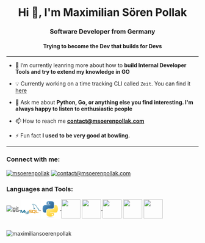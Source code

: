 <h1 align="center">Hi 👋, I'm Maximilian Sören Pollak</h1>
<h3 align="center">Software Developer from Germany</h3>
<h4 align="center">Trying to become the Dev that builds for Devs</h4>

---


- 🌱 I’m currently leanring more about how to **build Internal Developer Tools and try to extend my knowledge in GO**

- 💡 Currently working on a time tracking CLI called `Zeit`. You can find it [here](https://github.com/MaximilianSoerenPollak/GoChron)

- 💬 Ask me about **Python, Go, or anything else you find interesting. I'm always happy to listen to enthusiastic people**

- 📫 How to reach me **contact@msoerenpollak.com**

- ⚡ Fun fact **I used to be very good at bowling.**
---



<h3 align="left">Connect with me:</h3>
<p align="left">
<a href="https://linkedin.com/in/msoerenpollak" target="blank"><img align="center" src="https://raw.githubusercontent.com/rahuldkjain/github-profile-readme-generator/master/src/images/icons/Social/linked-in-alt.svg" alt="msoerenpollak" height="50" width="50" /></a>
<space>
<a href="mailto:contact@msoerenpollak" target="blank"><img align="center" src="https://cdn.simpleicons.org/gmail/white" alt="contact@msoerenpollak.com" height="50" width="50" /></a>
</p>

<h3 align="left">Languages and Tools:</h3>
<a href="https://git-scm.com/" target="_blank"> <img align="center" src="https://www.vectorlogo.zone/logos/git-scm/git-scm-icon.svg" alt="git" width="50" height="50"/> </a> <a href="https://www.mysql.com/" target="_blank"> <img align="center" src="https://raw.githubusercontent.com/devicons/devicon/master/icons/mysql/mysql-original-wordmark.svg" alt="mysql" width="50" height="50"/> </a> <a href="https://www.python.org" target="_blank"> <img align="center"  src="https://raw.githubusercontent.com/devicons/devicon/master/icons/python/python-original.svg" alt="python" width="50" height="50"/> </a>
<a href="https://go.dev" taget="_blank"><img  align="center" src="https://cdn.jsdelivr.net/gh/devicons/devicon@latest/icons/go/go-original-wordmark.svg" width="50" height="50"/></a>
<a href="https://www.postgresql.org/" target="_blank"><img align="center" src="https://cdn.jsdelivr.net/gh/devicons/devicon@latest/icons/postgresql/postgresql-original.svg" width="50" height="50" /> </a>
<a href="https://www.sqlite.org/" target="_blank"><img align="center" src="https://cdn.jsdelivr.net/gh/devicons/devicon@latest/icons/sqlite/sqlite-original-wordmark.svg" width="50" height="50" /></a>
<a href="https://streamlit.io/" target="_blank"><img align="center" src="https://cdn.jsdelivr.net/gh/devicons/devicon@latest/icons/streamlit/streamlit-original-wordmark.svg" width="50" height="50"/></a>
<a href="https://neovim.io/" target="_blank"><img align="center" src="https://cdn.jsdelivr.net/gh/devicons/devicon@latest/icons/neovim/neovim-original-wordmark.svg" width="50" height="50" /></a>
<br>
<br>
          


          
          
          

<p><img align="left" src="https://github-readme-stats.vercel.app/api/top-langs?username=maximiliansoerenpollak&show_icons=true&theme=dark&locale=en&layout=compact" alt="maximiliansoerenpollak" /></p>
